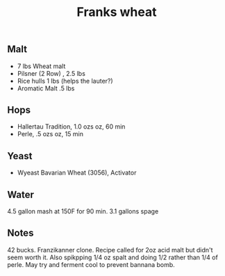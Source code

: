 ﻿---
layout: post
title: Franks wheat
tags: [ beer ]
---
## Malt
-  7 lbs Wheat malt
-  Pilsner (2 Row) , 2.5 lbs
-  Rice hulls 1 lbs (helps the lauter?)
-  Aromatic Malt .5 lbs
## Hops
-  Hallertau Tradition, 1.0 ozs oz, 60 min
-  Perle, .5 ozs oz, 15 min
## Yeast
-  Wyeast Bavarian Wheat (3056), Activator
## Water
4.5 gallon mash at 150F for 90 min. 3.1 gallons spage 
## Notes
42 bucks. Franzikanner clone. Recipe called for 2oz acid malt but didn't seem worth it. Also spikpping 1/4 oz spalt and doing 1/2 rather than 1/4 of perle. May try and ferment cool to prevent bannana bomb.
